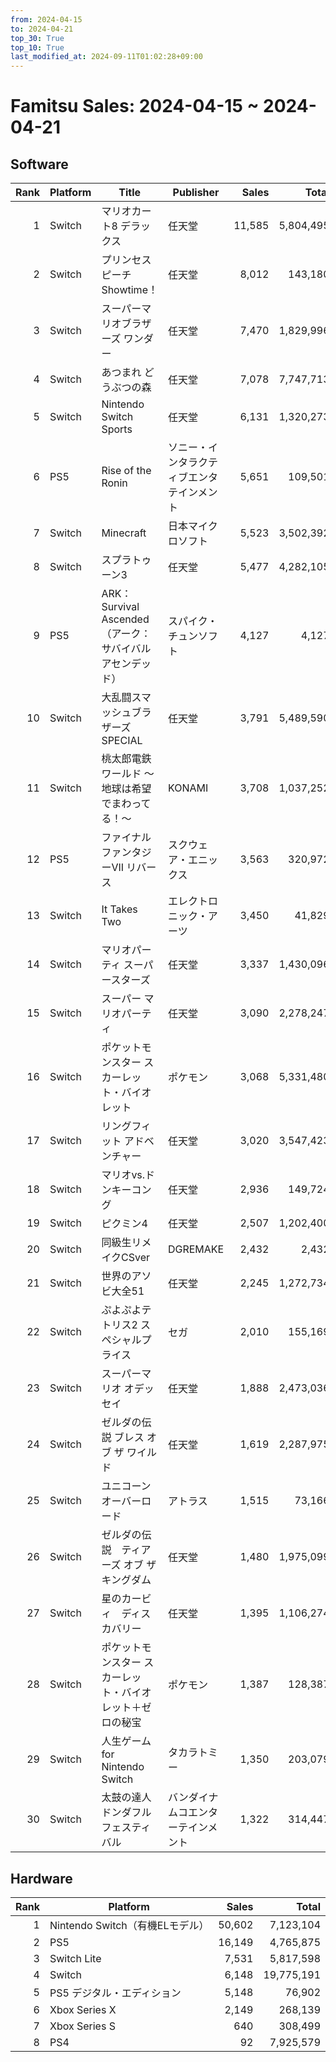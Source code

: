 ```yaml
---
from: 2024-04-15
to: 2024-04-21
top_30: True
top_10: True
last_modified_at: 2024-09-11T01:02:28+09:00
---
```

# Famitsu Sales: 2024-04-15 ~ 2024-04-21
## Software
| Rank | Platform | Title | Publisher | Sales | Total | Rate | New |
| -: | -- | -- | -- | -: | -: | -: | -- |
| 1 | Switch | マリオカート8 デラックス | 任天堂 | 11,585 | 5,804,495 | 20% |  |
| 2 | Switch | プリンセスピーチ Showtime！ | 任天堂 | 8,012 | 143,180 | 40% |  |
| 3 | Switch | スーパーマリオブラザーズ ワンダー | 任天堂 | 7,470 | 1,829,996 | 20% |  |
| 4 | Switch | あつまれ どうぶつの森 | 任天堂 | 7,078 | 7,747,713 | 20% |  |
| 5 | Switch | Nintendo Switch Sports | 任天堂 | 6,131 | 1,320,273 | 20% |  |
| 6 | PS5 | Rise of the Ronin | ソニー・インタラクティブエンタテインメント | 5,651 | 109,501 | 20% |  |
| 7 | Switch | Minecraft | 日本マイクロソフト | 5,523 | 3,502,392 | 20% |  |
| 8 | Switch | スプラトゥーン3 | 任天堂 | 5,477 | 4,282,105 | 20% |  |
| 9 | PS5 | ARK： Survival Ascended（アーク：サバイバル アセンデッド） | スパイク・チュンソフト | 4,127 | 4,127 | 80% | **New** |
| 10 | Switch | 大乱闘スマッシュブラザーズ SPECIAL | 任天堂 | 3,791 | 5,489,590 | 20% |  |
| 11 | Switch | 桃太郎電鉄ワールド 〜地球は希望でまわってる！〜 | KONAMI | 3,708 | 1,037,252 | 20% |  |
| 12 | PS5 | ファイナルファンタジーVII リバース | スクウェア・エニックス | 3,563 | 320,972 | 20% |  |
| 13 | Switch | It Takes Two | エレクトロニック・アーツ | 3,450 | 41,829 | 20% |  |
| 14 | Switch | マリオパーティ スーパースターズ | 任天堂 | 3,337 | 1,430,096 | 20% |  |
| 15 | Switch | スーパー マリオパーティ | 任天堂 | 3,090 | 2,278,247 | 20% |  |
| 16 | Switch | ポケットモンスター スカーレット・バイオレット | ポケモン | 3,068 | 5,331,480 | 20% |  |
| 17 | Switch | リングフィット アドベンチャー | 任天堂 | 3,020 | 3,547,423 | 20% |  |
| 18 | Switch | マリオvs.ドンキーコング | 任天堂 | 2,936 | 149,724 | 20% |  |
| 19 | Switch | ピクミン4 | 任天堂 | 2,507 | 1,202,400 | 20% |  |
| 20 | Switch | 同級生リメイクCSver | DGREMAKE | 2,432 | 2,432 | 40% | **New** |
| 21 | Switch | 世界のアソビ大全51 | 任天堂 | 2,245 | 1,272,734 | 20% |  |
| 22 | Switch | ぷよぷよテトリス2 スペシャルプライス | セガ | 2,010 | 155,169 | 20% |  |
| 23 | Switch | スーパーマリオ オデッセイ | 任天堂 | 1,888 | 2,473,036 | 20% |  |
| 24 | Switch | ゼルダの伝説 ブレス オブ ザ ワイルド | 任天堂 | 1,619 | 2,287,975 | 20% |  |
| 25 | Switch | ユニコーンオーバーロード | アトラス | 1,515 | 73,166 | 20% |  |
| 26 | Switch | ゼルダの伝説　ティアーズ オブ ザ キングダム | 任天堂 | 1,480 | 1,975,099 | 20% |  |
| 27 | Switch | 星のカービィ　ディスカバリー | 任天堂 | 1,395 | 1,106,274 | 20% |  |
| 28 | Switch | ポケットモンスター スカーレット・バイオレット＋ゼロの秘宝 | ポケモン | 1,387 | 128,387 | 20% |  |
| 29 | Switch | 人生ゲーム for Nintendo Switch | タカラトミー | 1,350 | 203,079 | 20% |  |
| 30 | Switch | 太鼓の達人 ドンダフルフェスティバル | バンダイナムコエンターテインメント | 1,322 | 314,447 | 20% |  |

## Hardware
| Rank | Platform | Sales | Total |
| -: | -- | -: | -: |
| 1 | Nintendo Switch（有機ELモデル） | 50,602 | 7,123,104 |
| 2 | PS5 | 16,149 | 4,765,875 |
| 3 | Switch Lite | 7,531 | 5,817,598 |
| 4 | Switch | 6,148 | 19,775,191 |
| 5 | PS5 デジタル・エディション | 5,148 | 76,902 |
| 6 | Xbox Series X | 2,149 | 268,139 |
| 7 | Xbox Series S | 640 | 308,499 |
| 8 | PS4 | 92 | 7,925,579 |